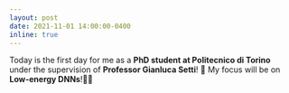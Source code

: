 ```yaml
---
layout: post
date: 2021-11-01 14:00:00-0400
inline: true
---
```


Today is the first day for me as a **PhD student at Politecnico di Torino** under the supervision of **Professor Gianluca Setti**! 🥳 My focus will be on **Low-energy DNNs**!🔋🤖